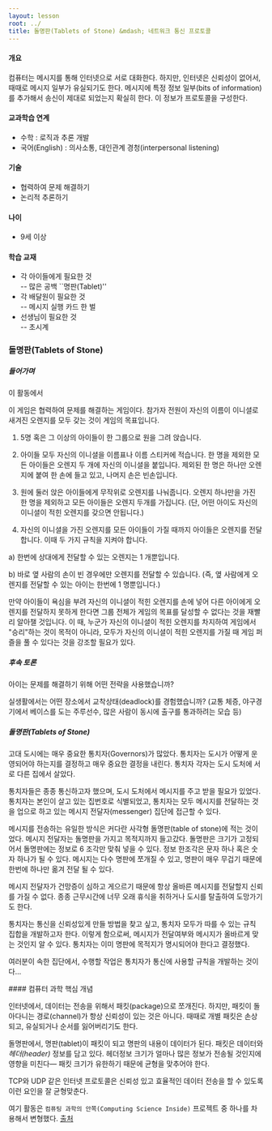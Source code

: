 ```yaml
---
layout: lesson
root: ../
title: 돌명판(Tablets of Stone) &mdash; 네트워크 통신 프로토콜
---
```

<div class="objectives" markdown="1">

#### 개요  

컴퓨터는 메시지를 통해 인터넷으로 서로 대화한다.
하지만, 인터넷은 신뢰성이 없어서, 때때로 메시지 일부가 유실되기도 한다. 메시지에 특정 정보 일부(bits of information)를 추가해서 송신이 제대로 되었는지 확실히 한다. 이 정보가 프로토콜을 구성한다.

#### 교과학습 연계  
- 수학 : 로직과 추론 개발
- 국어(English) : 의사소통, 대인관계 경청(interpersonal listening) 

#### 기술  
- 협력하여 문제 해결하기
- 논리적 추론하기

#### 나이  
- 9세 이상

#### 학습 교재  
- 각 아이들에게 필요한 것  
-- 많은 공백 ``명판(Tablet)''  
- 각 배달원이 필요한 것  
-- 메시지 실행 카드 한 벌
- 선생님이 필요한 것  
-- 초시계  

</div>

### 돌명판(Tablets of Stone)

##### 들어가며
이 활동에서 

이 게임은 협력하여 문제를 해결하는 게임이다. 참가자 전원이 자신의 이름이 이니셜로 새겨진 오렌지를 모두 갖는 것이 게임의 목표입니다.  

1. 5명 혹은 그 이상의 아이들이 한 그룹으로 원을 그려 앉습니다.  

2. 아이들 모두 자신의 이니셜을 이름표나 이름 스티커에 적습니다. 한 명을 제외한 모든 아이들은 오렌지 두 개에 자신의 이니셜을 붙입니다. 제외된 한 명은 하나만 오렌지에 붙여 한 손에 들고 있고, 나머지 손은 빈손입니다.  

3. 원에 둘러 앉은 아이들에게 무작위로 오렌지를 나눠줍니다. 오렌지 하나만을 가진 한 명을 제외하고 모든 아이들은 오렌지 두개를 가집니다. (단, 어떤 아이도 자신의 이니셜이 적힌 오렌지를 갖으면 안됩니다.)  

4. 자신의 이니셜을 가진 오렌지를 모든 아이들이 가질 때까지 아이들은 오렌지를 전달합니다. 이때 두 가지 규칙을 지켜야 합니다.  

a) 한번에 상대에게 전달할 수 있는 오렌지는 1 개뿐입니다.  

b) 바로 옆 사람의 손이 빈 경우에만 오렌지를 전달할 수 있습니다. (즉, 옆 사람에게 오렌지를 전달할 수 있는 아이는 한번에 1 명뿐입니다.)  

만약 아이들이 욕심을 부려 자신의 이니셜이 적힌 오렌지를 손에 넣어 다른 아이에게 오렌지를 전달하지 못하게 한다면 그룹 전체가 게임의 목표를 달성할 수 없다는 것을 재빨리 알아챌 것입니다. 이 때, 누군가 자신의 이니셜이 적힌 오렌지를 차지하여 게임에서 "승리"하는 것이 목적이 아니라, 모두가 자신의 이니셜이 적힌 오렌지를 가질 때 게임 퍼즐을 풀 수 있다는 것을 강조할 필요가 있다.  

##### 후속 토론

아이는 문제를 해결하기 위해 어떤 전략을 사용했습니까?  

실생활에서는 어떤 장소에서 교착상태(deadlock)를 경험했습니까? (교통 체증, 야구경기에서 베이스를 도는 주루선수, 많은 사람이 동시에 출구를 통과하려는 모습 등)

##### 돌명판(Tablets of Stone)

고대 도시에는 매우 중요한 통치자(Governors)가 많았다. 통치자는 도시가 어떻게 운영되어야 하는지를 결정하고 매우 중요한 결정을 내린다. 통치자 각자는 도시 도처에 서로 다른 집에서 살았다.

통치자들은 종종 통신하고자 했으며, 도시 도처에서 메시지를 주고 받을 필요가 있었다. 통치자는 본인이 살고 있는 집번호로 식별되었고, 통치자는 모두 메시지를 전달하는 것을 업으로 하고 있는 메시지 전달자(messenger) 집단에 접근할 수 있다. 

메시지를 전송하는 유일한 방식은 커다란 사각형 돌명판(table of stone)에 적는 것이었다. 메시지 전달자는 돌명판을 가지고 목적지까지 들고갔다. 돌명판은 크기가 고정되어서 돌명판에는 정보로 6 조각만 맞춰 넣을 수 있다. 정보 한조각은 문자 하나 혹은 숫자 하나가 될 수 있다. 메시지는 다수 명판에 쪼개질 수 있고, 명판이 매우 무겁기 때문에 한번에 하나만 옮겨 전달 될 수 있다.

메시지 전달자가 건망증이 심하고 게으르기 때문에 항상 올바른 메시지를 전달할지 신뢰를 가질 수 없다.
종종 근무시간에 너무 오래 휴식을 취하거나 도시를 탈출하여 도망가기도 한다.

통치자는 통신을 신뢰성있게 만들 방법을 찾고 싶고, 통치자 모두가 따를 수 있는 규칙 집합을 개발하고자 한다. 이렇게 함으로써, 메시지가 전달여부와 메시지가 올바르게 맞는 것인지 알 수 있다. 통치자는 이미 명판에 목적지가 명시되어야 한다고 결정했다.

여러분이 속한 집단에서, 수행할 작업은 통치자가 통신에 사용할 규칙을 개발하는 것이다...

<div class="keypoints" markdown="1">
#### 컴퓨터 과학 핵심 개념

인터넷에서, 데이터는 전송을 위해서 패킷(package)으로 쪼개진다. 하지만, 패킷이 돌아다니는 경로(channel)가 항상 신뢰성이 있는 것은 아니다. 때때로 개별 패킷은 손상되고, 유실되거나 순서를 잃어버리기도 한다.

돌명판에서, 명판(tablet)이 패킷이 되고 명판의 내용이 데이터가 된다. 패킷은 데이터와 *헤더(header)* 정보를 담고 있다. 헤더정보 크기가 얼마나 많은 정보가 전송될 것인지에 영향을 미친다&mdash; 패킷 크기가 유한하기 때문에 균형을 맞추어야 한다.

TCP와 UDP 같은 인터넷 프로토콜은 신뢰성 있고 효율적인 데이터 전송을 할 수 있도록 이런 요인을 잘 균형맞춘다.

여기 활동은 `컴퓨팅 과학의 안쪽(Computing Science Inside)` 프로젝트 중 하나를 차용해서 변형했다. [출처](http://csi.dcs.gla.ac.uk)

</div>  

